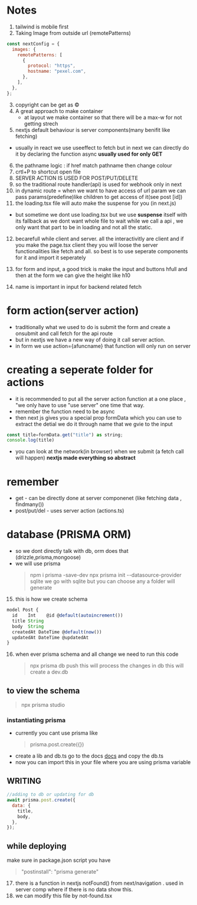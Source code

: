 # Notes

1. tailwind is mobile first
2. Taking Image from outside url (remotePatterns)

```js
const nextConfig = {
  images: {
    remotePatterns: [
      {
        protocol: "https",
        hostname: "pexel.com",
      },
    ],
  },
};
```

3. copyright can be get as &copy;
4. A great approach to make container
   - at layout we make container so that there will be a max-w for not getting strech
5. nextjs default behaviour is server components(many benifit like fetching)

- usually in react we use useeffect to fetch but in next we can directly do it by declaring the function async
  **usually used for only GET**

6. the pathname logic : if href match pathname then change colour
7. crtl+P to shortcut open file
8. SERVER ACTION IS USED FOR POST/PUT/DELETE
9. so the traditional route handler(api) is used for webhook only in next
10. in dynamic route = when we want to have access of url param we can pass
    params(predefine)like children to get access of it(see post [id])
11. the loading.tsx file will auto make the suspense for you (in next.js)

- but sometime we dont use loading.tsx but we use **suspense** itself with its fallback
  as we dont want whole file to wait while we call a api , we only want that part to be in
  loading and not all the static.

12. becarefull while client and server.
    all the interactivitly are client and if you make the page.tsx client they you will loose the server functionalities like fetch and all. so best is to use seperate components for it and import it seperately

13. for form and input, a good trick is make the input and buttons hfull and then at the form we can give the height like h10
14. name is important in input for backend related fetch

# form action(server action)

- traditionally what we used to do is submit the form and create a onsubmit and call fetch for the api route
- but in nextjs we have a new way of doing it call server action.
- in form we use action={afuncname} that function will only run on server

# creating a seperate folder for actions

- it is recommended to put all the server action function at a one place , "we only have to use "use server" one time that way.
- remember the function need to be async
- then next js gives you a special prop formData
  which you can use to extract the detial
  we do it through name that we gvie to the input

```js
const title=formData.get("title") as string;
console.log(title)
```

- you can look at the network(in browser) when we submit (a fetch call will happen)
  **nextjs made everything so abstract**

# remember

- get - can be directly done at server componenet (like fetching data , findmany())
- post/put/del - uses server action (actions.ts)

# database (PRISMA ORM)

- so we dont directly talk with db, orm does that (drizzle,prisma,mongoose)
- we will use prisma
  > npm i prisma -save-dev
  > npx prisma init --datasource-provider sqlite
  > we go with sqlite but you can choose any
  > a folder will generate

15. this is how we create schema

```js
model Post {
  id    Int    @id @default(autoincrement())
  title String
  body  String
  createdAt DateTime @default(now())
  updatedAt DateTime @updatedAt
}
```

16. when ever prisma schema and all change we need to run this code
    > npx prisma db push
    > this will process the changes in db
    > this will create a dev.db

## to view the schema

> npx prisma studio

### instantiating prisma

- currently you cant use prisma like
  > prisma.post.create({})
- create a lib and db.ts
  go to the docs [docs](https://www.prisma.io/docs/orm/more/help-and-troubleshooting/help-articles/nextjs-prisma-client-dev-practices) and copy the db.ts
- now you can import this in your file where you are using prisma variable

## WRITING

```js
//adding to db or updating for db
await prisma.post.create({
  data: {
    title,
    body,
  },
});
```

## while deploying

make sure in package.json script you have

> "postinstall": "prisma generate"

17. there is a function in nextjs notFound() from next/navigation . used in server comp where if there is no data show this.
18. we can modify this file by not-found.tsx
